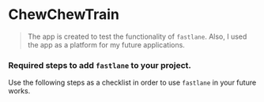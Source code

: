 # ChewChewTrain
> The app is created to test the functionality of `fastlane`. Also, I used the app as a platform for my future applications.

### Required steps to add `fastlane` to your project.
Use the following steps as a checklist in order to use `fastlane` in your future works.


